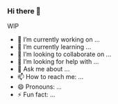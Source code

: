 ### Hi there 👋

<!--
**metamorfinia/metamorfinia** is a ✨ _special_ ✨ repository because its `README.md` (this file) appears on your GitHub profile.
-->

WIP

- 🔭 I’m currently working on ...
- 🌱 I’m currently learning ...
- 👯 I’m looking to collaborate on ...
- 🤔 I’m looking for help with ...
- 💬 Ask me about ...
- 📫 How to reach me: ...
- 😄 Pronouns: ...
- ⚡ Fun fact: ...

